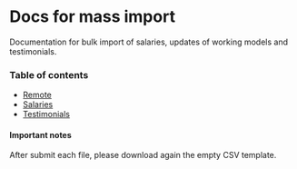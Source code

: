 **Docs for mass import**
=======================

Documentation for bulk import of salaries, updates of working models and testimonials.

### Table of contents

  * [Remote](https://github.com/Teamlyzer-PT/PublicDocs/tree/main/templates/remote)
  * [Salaries](https://github.com/Teamlyzer-PT/PublicDocs/tree/main/templates/salaries)
  * [Testimonials](https://github.com/Teamlyzer-PT/PublicDocs/tree/main/templates/testimonials)


#### Important notes

After submit each file, please download again the empty CSV template.
